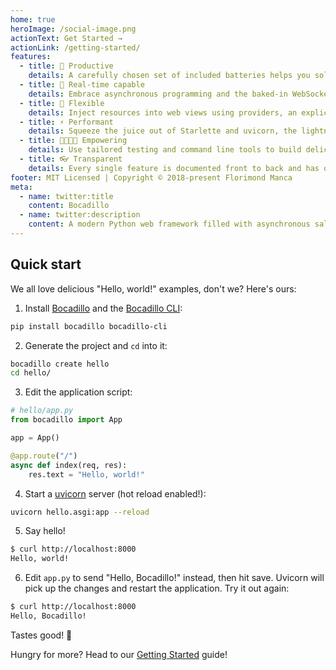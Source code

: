 ```yaml
---
home: true
heroImage: /social-image.png
actionText: Get Started →
actionLink: /getting-started/
features:
  - title: 🥪 Productive
    details: A carefully chosen set of included batteries helps you solve common and more advanced problems.
  - title: 🧞‍ Real-time capable
    details: Embrace asynchronous programming and the baked-in WebSocket and SSE support to build real-time, highly-concurrent systems.
  - title: 🍬 Flexible
    details: Inject resources into web views using providers, an explicit, modular and easy-to-use mechanism inspired by pytest fixtures.
  - title: ⚡️ Performant
    details: Squeeze the juice out of Starlette and uvicorn, the lightning-fast ASGI toolkit and web server.
  - title: 👨‍🍳👩‍🍳 Empowering
    details: Use tailored testing and command line tools to build delicious, high-quality applications.
  - title: 👓 Transparent
    details: Every single feature is documented front to back and has optimal editor support thanks to a 100% type-annotated code base.
footer: MIT Licensed | Copyright © 2018-present Florimond Manca
meta:
  - name: twitter:title
    content: Bocadillo
  - name: twitter:description
    content: A modern Python web framework filled with asynchronous salsa
---
```


## Quick start

We all love delicious "Hello, world!" examples, don't we? Here's ours:

1. Install [Bocadillo] and the [Bocadillo CLI]:

```bash
pip install bocadillo bocadillo-cli
```

[bocadillo]: https://github.com/bocadilloproject/bocadillo
[bocadillo cli]: https://github.com/bocadilloproject/bocadillo-cli

2. Generate the project and `cd` into it:

```bash
bocadillo create hello
cd hello/
```

3. Edit the application script:

```python
# hello/app.py
from bocadillo import App

app = App()

@app.route("/")
async def index(req, res):
    res.text = "Hello, world!"
```

4. Start a [uvicorn] server (hot reload enabled!):

[uvicorn]: https://www.uvicorn.org

```bash
uvicorn hello.asgi:app --reload
```

5. Say hello!

```bash
$ curl http://localhost:8000
Hello, world!
```

6. Edit `app.py` to send "Hello, Bocadillo!" instead, then hit save. Uvicorn will pick up the changes and restart the application. Try it out again:

```bash
$ curl http://localhost:8000
Hello, Bocadillo!
```

Tastes good! 🥪

Hungry for more? Head to our [Getting Started](./getting-started/README.md) guide!
